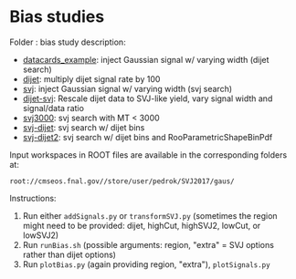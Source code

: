 # Bias studies

Folder : bias study description:
* [datacards_example](./datacards_example): inject Gaussian signal w/ varying width (dijet search)
* [dijet](./dijet): multiply dijet signal rate by 100
* [svj](./svj): inject Gaussian signal w/ varying width (svj search)
* [dijet-svj](./dijet-svj): Rescale dijet data to SVJ-like yield, vary signal width and signal/data ratio
* [svj3000](./svj3000): svj search with MT < 3000
* [svj-dijet](./svj-dijet): svj search w/ dijet bins
* [svj-dijet2](./svj-dijet2): svj search w/ dijet bins and RooParametricShapeBinPdf

Input workspaces in ROOT files are available in the corresponding folders at:
```
root://cmseos.fnal.gov//store/user/pedrok/SVJ2017/gaus/
```

Instructions:
1. Run either `addSignals.py` or `transformSVJ.py` (sometimes the region might need to be provided: dijet, highCut, highSVJ2, lowCut, or lowSVJ2)
2. Run `runBias.sh` (possible arguments: region, "extra" = SVJ options rather than dijet options)
3. Run `plotBias.py` (again providing region, "extra"), `plotSignals.py`
